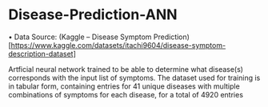 # Disease-Prediction-ANN

•	Data Source: (Kaggle – Disease Symptom Prediction)[https://www.kaggle.com/datasets/itachi9604/disease-symptom-description-dataset]

Artficial neural network trained to be able to determine what disease(s) corresponds with the input list of symptoms. The dataset used for training is in tabular form, containing entries for 41 unique diseases with multiple combinations of symptoms for each disease, for a total of 4920 entries
